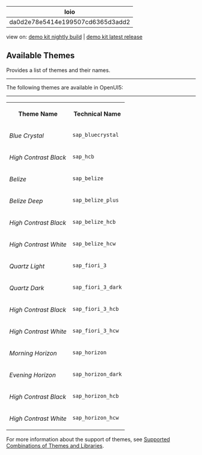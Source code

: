 <!-- loioda0d2e78e5414e199507cd6365d3add2 -->

| loio |
| -----|
| da0d2e78e5414e199507cd6365d3add2 |

<div id="loio">

view on: [demo kit nightly build](https://sdk.openui5.org/nightly/#/topic/da0d2e78e5414e199507cd6365d3add2) | [demo kit latest release](https://sdk.openui5.org/topic/da0d2e78e5414e199507cd6365d3add2)</div>

## Available Themes

Provides a list of themes and their names.

***

The following themes are available in OpenUI5:

****


<table>
<tr>
<th valign="top">

Theme Name



</th>
<th valign="top">

Technical Name



</th>
</tr>
<tr>
<td valign="top">

 *Blue Crystal* 



</td>
<td valign="top">

 `sap_bluecrystal` 



</td>
</tr>
<tr>
<td valign="top">

 *High Contrast Black* 



</td>
<td valign="top">

 `sap_hcb` 



</td>
</tr>
<tr>
<td valign="top">

 *Belize* 



</td>
<td valign="top">

 `sap_belize` 



</td>
</tr>
<tr>
<td valign="top">

 *Belize Deep* 



</td>
<td valign="top">

 `sap_belize_plus` 



</td>
</tr>
<tr>
<td valign="top">

 *High Contrast Black* 



</td>
<td valign="top">

 `sap_belize_hcb` 



</td>
</tr>
<tr>
<td valign="top">

 *High Contrast White* 



</td>
<td valign="top">

 `sap_belize_hcw` 



</td>
</tr>
<tr>
<td valign="top">

 *Quartz Light* 



</td>
<td valign="top">

 `sap_fiori_3` 



</td>
</tr>
<tr>
<td valign="top">

 *Quartz Dark* 



</td>
<td valign="top">

 `sap_fiori_3_dark` 



</td>
</tr>
<tr>
<td valign="top">

 *High Contrast Black* 



</td>
<td valign="top">

 `sap_fiori_3_hcb` 



</td>
</tr>
<tr>
<td valign="top">

 *High Contrast White* 



</td>
<td valign="top">

 `sap_fiori_3_hcw` 



</td>
</tr>
<tr>
<td valign="top">

 *Morning Horizon* 



</td>
<td valign="top">

 `sap_horizon` 



</td>
</tr>
<tr>
<td valign="top">

 *Evening Horizon* 



</td>
<td valign="top">

 `sap_horizon_dark` 



</td>
</tr>
<tr>
<td valign="top">

 *High Contrast Black* 



</td>
<td valign="top">

 `sap_horizon_hcb` 



</td>
</tr>
<tr>
<td valign="top">

 *High Contrast White* 



</td>
<td valign="top">

 `sap_horizon_hcw` 



</td>
</tr>
</table>

For more information about the support of themes, see [Supported Combinations of Themes and Libraries](Supported_Combinations_of_Themes_and_Libraries_38ff8c2.md).

